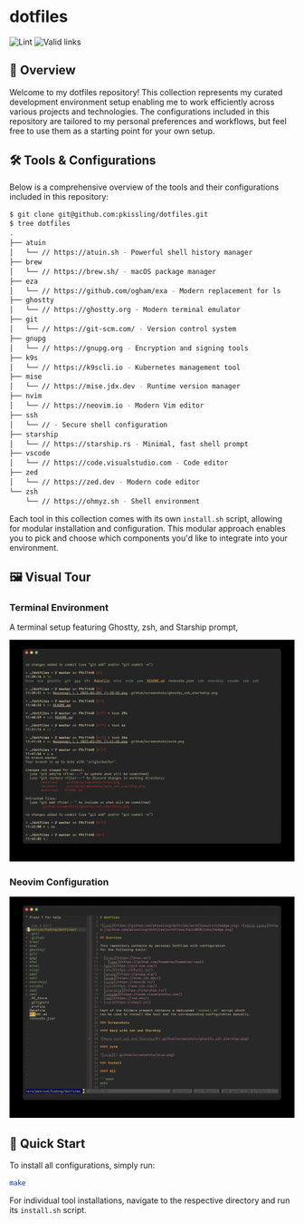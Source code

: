 # dotfiles

![Lint](https://github.com/pkissling/dotfiles/workflows/Lint/badge.svg) ![Valid links](https://github.com/pkissling/dotfiles/workflows/Valid%20links/badge.svg)

## 🚀 Overview

Welcome to my dotfiles repository! This collection represents my curated development environment setup enabling me to work efficiently across various projects and technologies. The configurations included in this repository are tailored to my personal preferences and workflows, but feel free to use them as a starting point for your own setup.

## 🛠️ Tools & Configurations

Below is a comprehensive overview of the tools and their configurations included in this repository:

```bash
$ git clone git@github.com:pkissling/dotfiles.git
$ tree dotfiles
.
├── atuin
│   └── // https://atuin.sh - Powerful shell history manager
├── brew
│   └── // https://brew.sh/ - macOS package manager
├── eza
│   └── // https://github.com/ogham/exa - Modern replacement for ls
├── ghostty
│   └── // https://ghostty.org - Modern terminal emulator
├── git
│   └── // https://git-scm.com/ - Version control system
├── gnupg
│   └── // https://gnupg.org - Encryption and signing tools
├── k9s
│   └── // https://k9scli.io - Kubernetes management tool
├── mise
│   └── // https://mise.jdx.dev - Runtime version manager
├── nvim
│   └── // https://neovim.io - Modern Vim editor
├── ssh
│   └── // - Secure shell configuration
├── starship
│   └── // https://starship.rs - Minimal, fast shell prompt
├── vscode
│   └── // https://code.visualstudio.com - Code editor
├── zed
│   └── // https://zed.dev - Modern code editor
└── zsh
    └── // https://ohmyz.sh - Shell environment
```

Each tool in this collection comes with its own `install.sh` script, allowing for modular installation and configuration. This modular approach enables you to pick and choose which components you'd like to integrate into your environment.

## 🖼️ Visual Tour

### Terminal Environment

A terminal setup featuring Ghostty, zsh, and Starship prompt,

![ghostty with zsh and Starship](.github/screenshots/ghostty_zsh_startship.png)

### Neovim Configuration

![nvim](.github/screenshots/nvim.png)

## 🚀 Quick Start

To install all configurations, simply run:

```bash
make
```

For individual tool installations, navigate to the respective directory and run its `install.sh` script.
